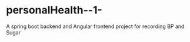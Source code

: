 # personalHealth--1-
 A spring boot backend and Angular frontend project for recording BP and Sugar
